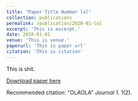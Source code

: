 ```yaml
---
title: "Paper Title Number lol"
collection: publications
permalink: /publication/2020-01-lol
excerpt: 'This is excerpt.'
date: 2020-01-01
venue: 'This is venue.'
paperurl: 'This is paper url'
citation: 'This is citation'
---
```

This is shit.

[Download paper here](http://donload.pdf)

Recommended citation: "OLAOLA" <i>Journal 1</i>. 1(2).
